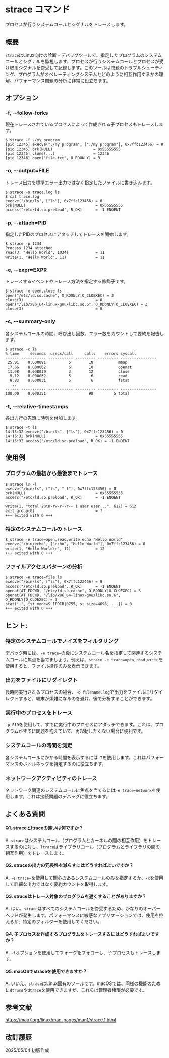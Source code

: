# strace コマンド

プロセスが行うシステムコールとシグナルをトレースします。

## 概要

`strace`はLinux向けの診断・デバッグツールで、指定したプログラムのシステムコールとシグナルを監視します。プロセスが行うシステムコールとプロセスが受け取るシグナルを傍受して記録します。このツールは問題のトラブルシューティング、プログラムがオペレーティングシステムとどのように相互作用するかの理解、パフォーマンス問題の分析に非常に役立ちます。

## オプション

### **-f, --follow-forks**

現在トレースされているプロセスによって作成される子プロセスもトレースします。

```console
$ strace -f ./my_program
[pid 12345] execve("./my_program", ["./my_program"], 0x7ffc123456) = 0
[pid 12345] brk(NULL)                  = 0x55555555
[pid 12345] clone(...)                 = 12346
[pid 12346] open("file.txt", O_RDONLY) = 3
```

### **-o, --output=FILE**

トレース出力を標準エラー出力ではなく指定したファイルに書き込みます。

```console
$ strace -o trace.log ls
$ cat trace.log
execve("/bin/ls", ["ls"], 0x7ffc123456) = 0
brk(NULL)                               = 0x55555555
access("/etc/ld.so.preload", R_OK)      = -1 ENOENT
```

### **-p, --attach=PID**

指定したPIDのプロセスにアタッチしてトレースを開始します。

```console
$ strace -p 1234
Process 1234 attached
read(3, "Hello World", 1024)            = 11
write(1, "Hello World", 11)             = 11
```

### **-e, --expr=EXPR**

トレースするイベントやトレース方法を指定する修飾子です。

```console
$ strace -e open,close ls
open("/etc/ld.so.cache", O_RDONLY|O_CLOEXEC) = 3
close(3)                                = 0
open("/lib/x86_64-linux-gnu/libc.so.6", O_RDONLY|O_CLOEXEC) = 3
close(3)                                = 0
```

### **-c, --summary-only**

各システムコールの時間、呼び出し回数、エラー数をカウントして要約を報告します。

```console
$ strace -c ls
% time     seconds  usecs/call     calls    errors syscall
------ ----------- ----------- --------- --------- ----------------
 25.91    0.000091          5        18           mmap
 17.66    0.000062          6        10           openat
 11.08    0.000039          3        12           close
  9.12    0.000032          5         6           read
  8.83    0.000031          5         6           fstat
  ...
------ ----------- ----------- --------- --------- ----------------
100.00    0.000351                   98         5 total
```

### **-t, --relative-timestamps**

各出力行の先頭に時刻を付加します。

```console
$ strace -t ls
14:15:32 execve("/bin/ls", ["ls"], 0x7ffc123456) = 0
14:15:32 brk(NULL)                      = 0x55555555
14:15:32 access("/etc/ld.so.preload", R_OK) = -1 ENOENT
```

## 使用例

### プログラムの最初から最後までトレース

```console
$ strace ls -l
execve("/bin/ls", ["ls", "-l"], 0x7ffc123456) = 0
brk(NULL)                               = 0x55555555
access("/etc/ld.so.preload", R_OK)      = -1 ENOENT
...
write(1, "total 20\n-rw-r--r-- 1 user user...", 612) = 612
exit_group(0)                           = ?
+++ exited with 0 +++
```

### 特定のシステムコールのトレース

```console
$ strace -e trace=open,read,write echo "Hello World"
execve("/bin/echo", ["echo", "Hello World"], 0x7ffc123456) = 0
write(1, "Hello World\n", 12)           = 12
+++ exited with 0 +++
```

### ファイルアクセスパターンの分析

```console
$ strace -e trace=file ls
execve("/bin/ls", ["ls"], 0x7ffc123456) = 0
access("/etc/ld.so.preload", R_OK)      = -1 ENOENT
openat(AT_FDCWD, "/etc/ld.so.cache", O_RDONLY|O_CLOEXEC) = 3
openat(AT_FDCWD, "/lib/x86_64-linux-gnu/libc.so.6", O_RDONLY|O_CLOEXEC) = 3
stat(".", {st_mode=S_IFDIR|0755, st_size=4096, ...}) = 0
+++ exited with 0 +++
```

## ヒント:

### 特定のシステムコールでノイズをフィルタリング

デバッグ時には、`-e trace=`の後にシステムコール名を指定して関連するシステムコールに焦点を当てましょう。例えば、`strace -e trace=open,read,write`を使用すると、ファイル操作のみを表示できます。

### 出力をファイルにリダイレクト

長時間実行されるプロセスの場合、`-o filename.log`で出力をファイルにリダイレクトすると、端末が煩雑になるのを避け、後で分析することができます。

### 実行中のプロセスをトレース

`-p PID`を使用して、すでに実行中のプロセスにアタッチできます。これは、プログラムがすでに問題を抱えていて、再起動したくない場合に便利です。

### システムコールの時間を測定

各システムコールにかかる時間を表示するには`-T`を使用します。これはパフォーマンスのボトルネックを特定するのに役立ちます。

### ネットワークアクティビティのトレース

ネットワーク関連のシステムコールに焦点を当てるには`-e trace=network`を使用します。これは接続問題のデバッグに役立ちます。

## よくある質問

#### Q1. straceとltraceの違いは何ですか？
A. `strace`はシステムコール（プログラムとカーネルの間の相互作用）をトレースするのに対し、`ltrace`はライブラリコール（プログラムとライブラリの間の相互作用）をトレースします。

#### Q2. straceの出力の冗長性を減らすにはどうすればよいですか？
A. `-e trace=`を使用して関心のあるシステムコールのみを指定するか、`-c`を使用して詳細な出力ではなく要約カウントを取得します。

#### Q3. straceはトレース対象のプログラムを遅くすることがありますか？
A. はい、`strace`はすべてのシステムコールを傍受するため、かなりのオーバーヘッドが発生します。パフォーマンスに敏感なアプリケーションでは、使用を控えるか、特定のフィルターを使用してください。

#### Q4. 子プロセスを作成するプログラムをトレースするにはどうすればよいですか？
A. `-f`オプションを使用してフォークをフォローし、子プロセスもトレースします。

#### Q5. macOSでstraceを使用できますか？
A. いいえ、`strace`はLinux固有のツールです。macOSでは、同様の機能のために`dtruss`や`dtrace`を使用できますが、これらは管理者権限が必要です。

## 参考文献

https://man7.org/linux/man-pages/man1/strace.1.html

## 改訂履歴

2025/05/04 初版作成